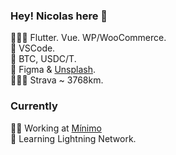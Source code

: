 ### Hey! Nicolas here 👋 

👨🏽‍💻 Flutter. Vue. WP/WooCommerce.<br>
🧰 VSCode.<br>
🦄 BTC, USDC/T.<br>
🎨 Figma & [Unsplash](https://unsplash.com/es/@minimo_io).<br>
🚴🏼‍♂️ Strava ~ 3768km.<br>

### Currently
👨‍💻 Working at [Mínimo](https://minimo.io)<br>
📖 Learning Lightning Network.
